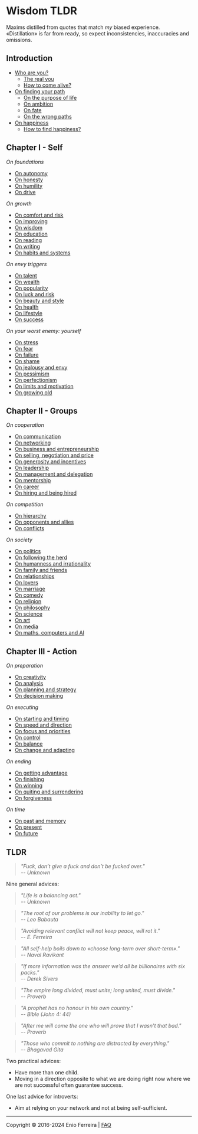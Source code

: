 # Wisdom TLDR

Maxims distilled from quotes that match *my* biased experience.  
«Distillation» is far from ready, so expect inconsistencies, inaccuracies and omissions.

<!--
Distillation of a decade of self-help books and browsing procrastination.
Principles on difficult subjects / Concise answers to difficult questions
-->

## Introduction

- [Who are you?](/chapters/introduction.md#who-are-you)
	- [The real you](/chapters/introduction.md#the-real-you)
	- [How to come alive?](/chapters/introduction.md#how-to-come-alive)
- [On finding your path](/chapters/introduction.md#on-finding-your-path)
	- [On the purpose of life](/chapters/introduction.md#on-the-purpose-of-life)
	- [On ambition](/chapters/introduction.md#on-ambition) 
	- [On fate](/chapters/introduction.md#on-fate)
	- [On the wrong paths](/chapters/introduction.md#on-the-wrong-paths)
- [On happiness](/chapters/introduction.md#on-happiness)
	- [How to find happiness?](/chapters/introduction.md#how-to-find-happiness)






## Chapter I - Self

*On foundations*
- [On autonomy](/chapters/chapter_1_self.md#on-autonomy)
- [On honesty](/chapters/chapter_1_self.md#on-honesty)
- [On humility](/chapters/chapter_1_self.md#on-humility)
- [On drive](/chapters/chapter_1_self.md#on-drive)

*On growth*
- [On comfort and risk](/chapters/chapter_1_self.md#on-comfort-and-risk)
- [On improving](/chapters/chapter_1_self.md#on-improving)
- [On wisdom](/chapters/chapter_1_self.md#on-wisdom)
- [On education](/chapters/chapter_1_self.md#on-education)
- [On reading](/chapters/chapter_1_self.md#on-reading)
- [On writing](/chapters/chapter_1_self.md#on-writing)
- [On habits and systems](/chapters/chapter_1_self.md#on-habits-and-systems)

*On envy triggers*
- [On talent](/chapters/chapter_2_groups.md#on-talent)
- [On wealth](/chapters/chapter_2_groups.md#on-wealth)
- [On popularity](/chapters/chapter_2_groups.md#on-popularity)
- [On luck and risk](/chapters/chapter_2_groups.md#on-luck-and-risk)
- [On beauty and style](/chapters/chapter_2_groups.md#on-beauty-and-style)
- [On health](/chapters/chapter_2_groups.md#on-health)
- [On lifestyle](/chapters/chapter_2_groups.md#on-lifestyle)
- [On success](/chapters/chapter_2_groups.md#on-success)

*On your worst enemy: yourself*
- [On stress](/chapters/chapter_1_self.md#on-stress-and-health)
- [On fear](/chapters/chapter_1_self.md#on-fear-and-excuses)
- [On failure](/chapters/chapter_1_self.md#on-failure-mistakes-and-anger)
- [On shame](/chapters/chapter_1_self.md#on-shame-confidence-and-validation)
- [On jealousy and envy](/chapters/chapter_1_self.md#on-jealousy-and-envy)
- [On pessimism](/chapters/chapter_1_self.md#on-pessimism)
- [On perfectionism](/chapters/chapter_1_self.md#on-perfectionism)
- [On limits and motivation](/chapters/chapter_1_self.md#on-limits-and-motivation)
- [On growing old](/chapters/chapter_3_action.md#on-growing-old)






## Chapter II - Groups

*On cooperation*
- [On communication](/chapters/chapter_2_groups.md#on-communication)
- [On networking](/chapters/chapter_2_groups.md#on-networking)
- [On business and entrepreneurship](/chapters/chapter_2_groups.md#on-business-and-entrepreneurship)
- [On selling, negotiation and price](/chapters/chapter_2_groups.md#on-selling-negotiation-and-price)
- [On generosity and incentives](/chapters/chapter_2_groups.md#on-generosity-and-incentives)
- [On leadership](/chapters/chapter_2_groups.md#on-leadership)
- [On management and delegation](/chapters/chapter_2_groups.md#on-management-and-delegation)
- [On mentorship](/chapters/chapter_2_groups.md#on-mentorship)
- [On career](/chapters/chapter_2_groups.md#on-career)
- [On hiring and being hired](/chapters/chapter_2_groups.md#on-hiring-and-being-hired)

*On competition*
- [On hierarchy](/chapters/chapter_2_groups.md#on-hierarchy)
- [On opponents and allies](/chapters/chapter_2_groups.md#on-opponents-and-allies)
- [On conflicts](/chapters/chapter_2_groups.md#on-conflicts)

*On society*
- [On politics](/chapters/chapter_2_groups.md#on-society-and-politics)
- [On following the herd](/chapters/chapter_2_groups.md#on-following-the-herd)
- [On humanness and irrationality](/chapters/chapter_2_groups.md#on-humanness-and-irrationality)
- [On family and friends](/chapters/chapter_2_groups.md#on-family-and-friends)
- [On relationships](/chapters/chapter_2_groups.md#on-relationships)
- [On lovers](/chapters/chapter_2_groups.md#on-lovers)
- [On marriage](/c2_groups.md#on-marriage)
- [On comedy](/chapters/chapter_2_groups.md#on-comedy)
- [On religion](/chapters/chapter_2_groups.md#on-religion)
- [On philosophy](/chapters/chapter_2_groups.md#on-philosophy)
- [On science](/chapters/chapter_2_groups.md#on-science)
- [On art](/chapters/chapter_2_groups.md#on-art)
- [On media](/chapters/chapter_2_groups.md#on-media)
- [On maths, computers and AI](/chapters/chapter_2_groups.md#on-maths-computers-and-ai)






## Chapter III - Action

*On preparation*
- [On creativity](/chapters/chapter_3_action.md#on-creativity)
- [On analysis](/chapters/chapter_3_action.md#on-analysis)
- [On planning and strategy](/chapters/chapter_3_action.md#on-planning-and-strategy)
- [On decision making](/chapters/chapter_3_action.md#on-decision-making)

*On executing*
- [On starting and timing](/chapters/chapter_3_action.md#on-starting-and-timing)
- [On speed and direction](/chapters/chapter_3_action.md#on-speed-and-direction)
- [On focus and priorities](/chapters/chapter_3_action.md#on-focus-and-priorities)
- [On control](/chapters/chapter_3_action.md#on-control)
- [On balance](/chapters/chapter_3_action.md#on-balance)
- [On change and adapting](/chapters/chapter_3_action.md#on-change-and-adapting)

*On ending*
- [On getting advantage](/chapters/chapter_3_action.md#on-getting-advantage)
- [On finishing](/cfsuchapters/chapter_3_action.md#on-finishing)
- [On winning](/chapters/chapter_3_action.md#on-winning)
- [On quiting and surrendering](/chapters/chapter_3_action.md#on-quiting-and-surrendering)
- [On forgiveness](/chapters/chapter_3_action.md#on-forgiveness-and-revenge)

*On time*
- [On past and memory](/chapters/chapter_3_action.md#on-past-and-memory)
- [On present](/chapters/chapter_3_action.md#on-present)
- [On future](/chapters/chapter_3_action.md#on-future)






## TLDR

> *"Fuck, don’t give a fuck and don’t be fucked over."  
-- Unknown*

Nine general advices:

> *"Life is a balancing act."  
-- Unknown*

> *"The root of our problems is our inability to let go."  
-- Leo Babauta*

> *"Avoiding relevant conflict will not keep peace, will rot it."  
-- E. Ferreira*

> *"All self-help boils down to «choose long-term over short-term»."  
-- Naval Ravikant*

> *"If more information was the answer we’d all be billionaires with six packs."  
-- Derek Sivers*

> *"The empire long divided, must unite; long united, must divide."  
-- Proverb*

> *"A prophet has no honour in his own country."  
-- Bible (John 4: 44)*

> *"After me will come the one who will prove that I wasn’t that bad."  
-- Proverb*

> *"Those who commit to nothing are distracted by everything."  
-- Bhagavad Gita*

Two practical advices:  

- Have more than one child.  
- Moving in a direction opposite to what we are doing right now where we are not successful often guarantee success.

One last advice for introverts:

- Aim at relying on your network and not at being self-sufficient.

<hr>

Copyright © 2016-2024 Enio Ferreira | [FAQ](FAQ.md)